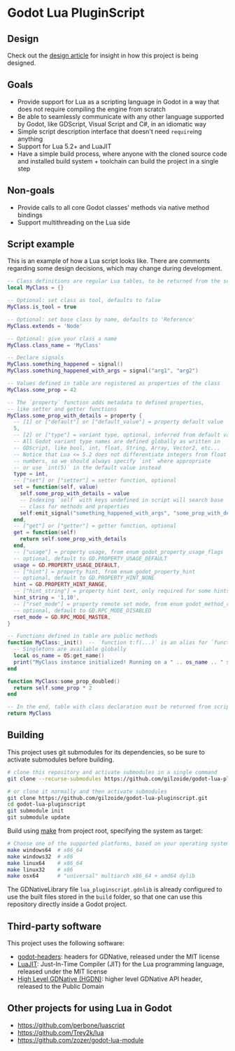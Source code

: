 # Godot Lua PluginScript


## Design
Check out the [design article](blog/1-design-en.md) for insight in how this
project is being designed.


## Goals
- Provide support for Lua as a scripting language in Godot in a way that does
  not require compiling the engine from scratch
- Be able to seamlessly communicate with any other language supported by Godot,
  like GDScript, Visual Script and C#, in an idiomatic way
- Simple script description interface that doesn't need `require`ing anything
- Support for Lua 5.2+ and LuaJIT
- Have a simple build process, where anyone with the cloned source code and
  installed build system + toolchain can build the project in a single step


## Non-goals
- Provide calls to all core Godot classes' methods via native method bindings
- Support multithreading on the Lua side


## Script example
This is an example of how a Lua script looks like. There are comments regarding
some design decisions, which may change during development.

```lua
-- Class definitions are regular Lua tables, to be returned from the script
local MyClass = {}

-- Optional: set class as tool, defaults to false
MyClass.is_tool = true

-- Optional: set base class by name, defaults to 'Reference'
MyClass.extends = 'Node'

-- Optional: give your class a name
MyClass.class_name = 'MyClass'

-- Declare signals
MyClass.something_happened = signal()
MyClass.something_happened_with_args = signal("arg1", "arg2")

-- Values defined in table are registered as properties of the class
MyClass.some_prop = 42

-- The `property` function adds metadata to defined properties,
-- like setter and getter functions
MyClass.some_prop_with_details = property {
  -- [1] or ["default"] or ["default_value"] = property default value
  5,
  -- [2] or ["type"] = variant type, optional, inferred from default value
  -- All Godot variant type names are defined globally as written in
  -- GDScript, like bool, int, float, String, Array, Vector2, etc...
  -- Notice that Lua <= 5.2 does not differentiate integers from float
  -- numbers, so we should always specify `int` where appropriate
  -- or use `int(5)` in the default value instead
  type = int,
  -- ["set"] or ["setter"] = setter function, optional
  set = function(self, value)
    self.some_prop_with_details = value
    -- Indexing `self` with keys undefined in script will search base
    -- class for methods and properties
    self:emit_signal("something_happened_with_args", "some_prop_with_details", value)
  end,
  -- ["get"] or ["getter"] = getter function, optional
  get = function(self)
    return self.some_prop_with_details
  end,
  -- ["usage"] = property usage, from enum godot_property_usage_flags
  -- optional, default to GD.PROPERTY_USAGE_DEFAULT
  usage = GD.PROPERTY_USAGE_DEFAULT,
  -- ["hint"] = property hint, from enum godot_property_hint
  -- optional, default to GD.PROPERTY_HINT_NONE
  hint = GD.PROPERTY_HINT_RANGE,
  -- ["hint_string"] = property hint text, only required for some hints
  hint_string = '1,10',
  -- ["rset_mode"] = property remote set mode, from enum godot_method_rpc_mode
  -- optional, default to GD.RPC_MODE_DISABLED
  rset_mode = GD.RPC_MODE_MASTER,
}

-- Functions defined in table are public methods
function MyClass:_init()  -- `function t:f(...)` is an alias for `function t.f(self, ...)`
  -- Singletons are available globally
  local os_name = OS:get_name()
  print("MyClass instance initialized! Running on a " .. os_name .. " system")
end

function MyClass:some_prop_doubled()
  return self.some_prop * 2
end

-- In the end, table with class declaration must be returned from script
return MyClass
```


## Building
This project uses git submodules for its dependencies, so be sure to activate
submodules before building.

```sh
# clone this repository and activate submodules in a single command
git clone --recurse-submodules https://github.com/gilzoide/godot-lua-pluginscript.git

# or clone it normally and then activate submodules
git clone https://github.com/gilzoide/godot-lua-pluginscript.git
cd godot-lua-pluginscript
git submodule init
git submodule update
```

Build using [make](https://www.gnu.org/software/make/) from project root,
specifying the system as target:

```sh
# Choose one of the supported platforms, based on your operating system
make windows64  # x86_64
make windows32  # x86
make linux64    # x86_64
make linux32    # x86
make osx64      # "universal" multiarch x86_64 + amd64 dylib
```

The GDNativeLibrary file `lua_pluginscript.gdnlib` is already configured to use
the built files stored in the `build` folder, so that one can use this
repository directly inside a Godot project.


## Third-party software
This project uses the following software:

- [godot-headers](https://github.com/godotengine/godot-headers): headers for
  GDNative, released under the MIT license
- [LuaJIT](https://luajit.org/luajit.html): Just-In-Time Compiler (JIT) for the
  Lua programming language, released under the MIT license
- [High Level GDNative (HGDN)](https://github.com/gilzoide/high-level-gdnative):
  higher level GDNative API header, released to the Public Domain


## Other projects for using Lua in Godot
- https://github.com/perbone/luascript
- https://github.com/Trey2k/lua
- https://github.com/zozer/godot-lua-module
